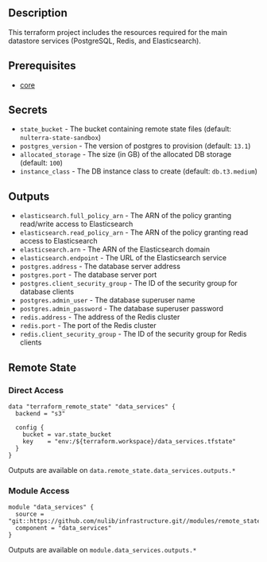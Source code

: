 ## Description

This terraform project includes the resources required for the main datastore services (PostgreSQL, Redis, and Elasticsearch).

## Prerequisites

* [core](../core/README.md)

## Secrets

* `state_bucket` - The bucket containing remote state files (default: `nulterra-state-sandbox`)
* `postgres_version` - The version of postgres to provision (default: `13.1`)
* `allocated_storage` - The size (in GB) of the allocated DB storage (default: `100`)
* `instance_class` - The DB instance class to create (default: `db.t3.medium`)

## Outputs

* `elasticsearch.full_policy_arn` - The ARN of the policy granting read/write access to Elasticsearch
* `elasticsearch.read_policy_arn` - The ARN of the policy granting read access to Elasticsearch
* `elasticsearch.arn` - The ARN of the Elasticsearch domain
* `elasticsearch.endpoint` - The URL of the Elasticsearch service
* `postgres.address` - The database server address
* `postgres.port` - The database server port
* `postgres.client_security_group` - The ID of the security group for database clients
* `postgres.admin_user` - The database superuser name
* `postgres.admin_password` - The database superuser password
* `redis.address` - The address of the Redis cluster
* `redis.port` - The port of the Redis cluster
* `redis.client_security_group` - The ID of the security group for Redis clients

## Remote State

### Direct Access

```
data "terraform_remote_state" "data_services" {
  backend = "s3"

  config {
    bucket = var.state_bucket
    key    = "env:/${terraform.workspace}/data_services.tfstate"
  }
}
```

Outputs are available on `data.remote_state.data_services.outputs.*`

### Module Access

```
module "data_services" {
  source = "git::https://github.com/nulib/infrastructure.git//modules/remote_state"
  component = "data_services"
}
```

Outputs are available on `module.data_services.outputs.*`
